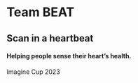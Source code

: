 # Team BEAT
## Scan in a heartbeat
#### Helping people sense their heart’s health.

Imagine Cup 2023

